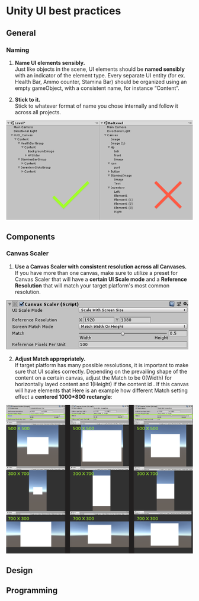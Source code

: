 
# Unity UI best practices
## General
### Naming
1. __Name UI elements sensibly.__ </br>
Just like objects in the scene, UI elements should be **named sensibly** with an indicator of the element type.
Every separate UI entity (for ex. Health Bar, Ammo counter, Stamina Bar) should be organized using an empty gameObject, with a consistent name, for instance “Content”.

3. __Stick to it.__</br>
Stick to whatever format of name you chose internally and follow it across all projects.

![Alt](element_naming.png)
## Components
### Canvas Scaler
1. **Use a Canvas Scaler with consistent resolution across all Canvases.** </br>
If you have more than one canvas, make sure to utilize a preset for Canvas Scaler that will have a **certain UI Scale mode** and a **Reference Resolution** that will match your target platform's most common resolution.  

![Alt](canvas_scaler.png)


2. **Adjust Match appropriately.**</br>
If target platform has many possible resolutions, it is important to make sure that UI scales correctly. Depending on the prevailing shape of the content on a certain canvas, adjust the Match to be 0(Width) for horizontally layed content and 1(Height) if the content id . If this canvas will have elements that 
Here is an example how different Match setting effect a **centered 1000*800 rectangle**:

![Alt](match_example.png)
## Design
## Programming

<!--stackedit_data:
eyJoaXN0b3J5IjpbNDIwMzkxMTE5LC0xNTIyMTE2NzM4LC0xNj
MyMzEwMzYsLTEwMjI5MDI1NDgsMTU0MDc2ODI3MSw3NzYxNzY2
MjcsMjk5ODcxMDMwLC0yMDI5Nzc4NzUyLDE1NTczMzQyMzUsOT
A4Nzc1ODc5LC0xNzgzMjI2NjA5LC0zODE1ODI5MjEsMTQyMTA3
NjU3MywtMTIzNTgxMTA0NywtMTg0NDk0MTkyXX0=
-->